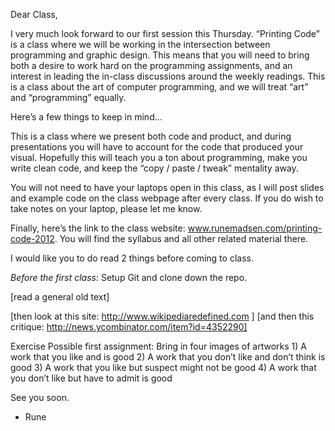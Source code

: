 Dear Class,

I very much look forward to our first session this Thursday. “Printing Code” is a class where we will be working in the intersection between programming and graphic design. This means that you will need to bring both a desire to work hard on the programming assignments, and an interest in leading the in-class discussions around the weekly readings. This is a class about the art of computer programming, and we will treat “art” and “programming” equally.

Here’s a few things to keep in mind...

This is a class where we present both code and product, and during presentations you will have to account for the code that produced your visual. Hopefully this will teach you a ton about programming, make you write clean code, and keep the “copy / paste / tweak” mentality away.

You will not need to have your laptops open in this class, as I will post slides and example code on the class webpage after every class. If you do wish to take notes on your laptop, please let me know.

Finally, here’s the link to the class website: www.runemadsen.com/printing-code-2012. You will find the syllabus and all other related material there.

I would like you to do read 2 things before coming to class.

*Before the first class*: Setup Git and clone down the repo.

[read a general old text]

[then look at this site: http://www.wikipediaredefined.com ]
[and then this critique: http://news.ycombinator.com/item?id=4352290]


Exercise
Possible first assignment: Bring in four images of artworks 1) A work that you like and is good 2) A work that you don’t like and don’t think is good 3) A work that you like but suspect might not be good 4) A work that you don’t like but have to admit is good


See you soon.

- Rune